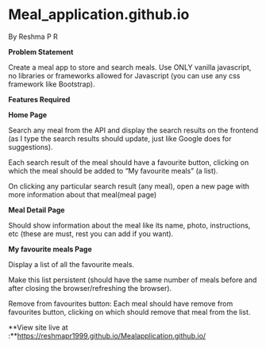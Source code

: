 # Meal_application.github.io


By Reshma P R

**Problem Statement**

Create a meal app to store and search meals. Use ONLY vanilla javascript, no libraries or frameworks allowed for Javascript (you can use any css framework like Bootstrap).


**Features Required**

**Home Page**

Search any meal from the API and display the search results on the frontend (as I type the search results should update, just like Google does for suggestions).


Each search result of the meal should have a favourite button, clicking on which the meal should be added to “My favourite meals” (a list).


On clicking any particular search result (any meal), open a new page with more information about that meal(meal page)


**Meal Detail Page**

Should show information about the meal like its name, photo, instructions, etc (these are must, rest you can add if you want).


**My favourite meals Page**

Display a list of all the favourite meals.


Make this list persistent (should have the same number of meals before and after closing the browser/refreshing the browser).


Remove from favourites button: Each meal should have remove from favourites button, clicking on which should remove that meal from the list.


**View site live at :**https://reshmapr1999.github.io/Mealapplication.github.io/
